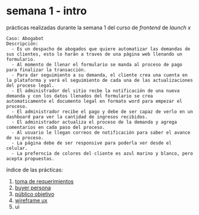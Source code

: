 # semana 1 - intro

prácticas realizadas durante la semana 1 del curso de _frontend_ de _launch x_

```
Caso: Abogabot 
Descripción:
  - Es un despacho de abogados que quiere automatizar las demandas de sus clientes, esto lo harán a traves de una página web llenando un formulario.
  - Al momento de llenar el formulario se manda al proceso de pago para finalizar la transacción.
  - Para dar seguimiento a su demanda, el cliente crea una cuenta en la plataforma y verá el seguimiento de cada una de las actualizaciones del proceso legal.
  - El administrador del sitio recbe la notificación de una nueva demanda y con los datos llenados del formulario se crea automaticamente el documento legal en formato word para empezar el proceso.
  - El administrador recibe el pago y debe de ser capaz de verlo en un dashboard para ver la cantidad de ingresos recibidos.
  - El administrador actualiza el proceso de la demanda y agrega comentarios en cada paso del proceso.
  - Al usuario le llegan correos de notificación para saber el avance de su proceso.
  - La página debe de ser responsive para poderla ver desde el celular.
  - La preferncia de colores del cliente es azul marino y blanco, pero acepta propuestas.
```

índice de las prácticas:
1. [toma de requerimientos](1%20-%20requisitos.pdf)
2. [buyer persona](2%20-%20buyer%20persona.pdf)
3. [público objetivo](3%20-%20público%20objetivo.png)
4. [wireframe ux](4%20-%20wireframe%20ux/)
5. ui
